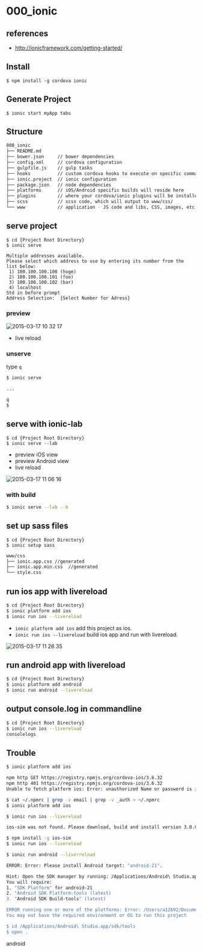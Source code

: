 # 000_ionic

## references

- http://ionicframework.com/getting-started/

## Install

```
$ npm install -g cordova ionic
```

## Generate Project

```
$ ionic start myApp tabs
```

## Structure

```bash
000_ionic
├── README.md
├── bower.json     // bower dependencies
├── config.xml     // cordova configuration
├── gulpfile.js    // gulp tasks
├── hooks          // custom cordova hooks to execute on specific commands
├── ionic.project  // ionic configuration
├── package.json   // node dependencies
├── platforms      // iOS/Android specific builds will reside here
├── plugins        // where your cordova/ionic plugins will be installed
├── scss           // scss code, which will output to www/css/
└── www            // application - JS code and libs, CSS, images, etc.
```

## serve project

```
$ cd {Project Root Directory}
$ ionic serve

Multiple addresses available.
Please select which address to use by entering its number from the list below:
 1) 100.100.100.100 (hoge)
 2) 100.100.100.101 (foo)
 3) 100.100.100.102 (bar)
 4) localhost
Std in before prompt
Address Selection:  {Select Number for Adress}

```

### preview

![2015-03-17 10 32 17](https://cloud.githubusercontent.com/assets/1150412/6688294/a7c0f440-ccf5-11e4-91bd-4a2dce653f12.png)

- live reload

### unserve

type `q`

```bash
$ ionic serve

...

q
$
```

## serve with ionic-lab

```
$ cd {Project Root Directory}
$ ionic serve --lab
```

- preview iOS view
- preview Android view
- live reload

![2015-03-17 11 06 16](https://cloud.githubusercontent.com/assets/1150412/6688902/45c76918-ccfa-11e4-989d-3b70d2d9f828.png)


### with build

```bash
$ ionic serve --lab --b
```

## set up sass files

```
$ cd {Project Root Directory}
$ ionic setup sass
```

``` bash
www/css
├── ionic.app.css //generated
├── ionic.app.min.css  //generated
└── style.css
```

## run ios app with livereload

```bash
$ cd {Project Root Directory}
$ ionic platform add ios
$ ionic run ios --livereload
```

- `ionic platform add ios` add this project as ios.
- `ionic run ios --livereload` build ios app and run with livereload.

![2015-03-17 11 26 35](https://cloud.githubusercontent.com/assets/1150412/6689374/1389ff6c-ccfd-11e4-9155-6f61fdc39784.png)

## run android app with livereload

```bash
$ cd {Project Root Directory}
$ ionic platform add android
$ ionic run android --livereload
```

## output console.log in commandline

```bash
$ cd {Project Root Directory}
$ ionic run ios --livereload
consolelogs
```

## Trouble

```bash
$ ionic platform add ios

npm http GET https://registry.npmjs.org/cordova-ios/3.6.32
npm http 401 https://registry.npmjs.org/cordova-ios/3.6.32
Unable to fetch platform ios: Error: unauthorized Name or password is incorrect.: cordova-ios/3.8.0

$ cat ~/.npmrc | grep -v email | grep -v _auth > ~/.npmrc
$ ionic platform add ios
```

```bash
$ ionic run ios --livereload

ios-sim was not found. Please download, build and install version 3.0.0 or greater from https://github.com/phonegap/ios-sim into your path. Or 'npm install -g ios-sim' using node.js: http://nodejs.org

$ npm install -g ios-sim
$ ionic run ios --livereload
```

``` bash
$ ionic run android --liverreload

ERROR: Error: Please install Android target: "android-21".

Hint: Open the SDK manager by running: /Applications/Android\ Studio.app/sdk/tools/android
You will require:
1. "SDK Platform" for android-21
2. "Android SDK Platform-tools (latest)
3. "Android SDK Build-tools" (latest)

ERROR running one or more of the platforms: Error: /Users/a12692/Documents/workspace/angular-manabi/000_ionic/platforms/android/cordova/run: Command failed with exit code 2
You may not have the required environment or OS to run this project

$ cd /Applications/Android\ Studio.app/sdk/tools
$ open .

```
android